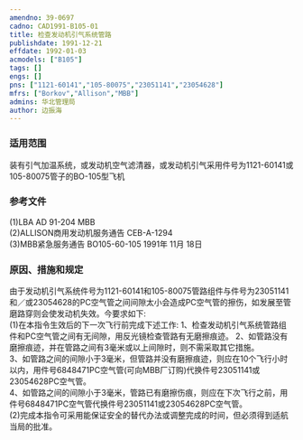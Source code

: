 ```yaml
---
amendno: 39-0697  
cadno: CAD1991-B105-01  
title: 检查发动机引气系统管路  
publishdate: 1991-12-21  
effdate: 1992-01-03  
acmodels: ["B105"]  
tags: []  
engs: []  
pns: ["1121-60141","105-80075","23051141","23054628"]  
mfrs: ["Borkov","Allison","MBB"]  
admins: 华北管理局  
author: 边振海  
---
```

  
### 适用范围  
装有引气加温系统，或发动机空气滤清器，或发动机引气采用件号为1121-60141或105-80075管子的BO-105型飞机  
  
<!--more-->  
### 参考文件  
  (1)LBA AD 91-204  MBB  
  (2)ALLISON商用发动机服务通告  CEB-A-1294  
  (3)MBB紧急服务通告 BO105-60-105  1991年 11月 18日  
  
### 原因、措施和规定  

  由于发动机引气系统件号为1121-60141和105-80075管路组件与件号为23051141和／或23054628的PC空气管之间间隙太小会造成PC空气管的擦伤，如发展至管磨路穿则会使发动机失效。今要求如下:  
  (1)在本指令生效后的下一次飞行前完成下述工作:        1、检查发动机引气系统管路组件和PC空气管之间有无间隙，用反光镜检查管路有无磨擦痕迹。 2、如管路没有磨擦痕迹，并在管路之间有3毫米或以上间隙时，则不需采取其它措施。  
  3、如管路之间的间隙小于3毫米，但管路并没有磨擦痕迹，则应在10个飞行小时以内，用件号6848471PC空气管(可向MBB厂订购)代换件号23051141或23054628PC空气管。  
  4、如管路之间的间隙小于3毫米，管路已有磨擦伤痕，则应在下次飞行之前，用件号6848471PC空气管代换件号23051141或23054628PC空气管。  
  (2)完成本指令可采用能保证安全的替代办法或调整完成的时间，但必须得到适航当局的批准。  
